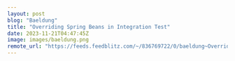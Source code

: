 ```yaml
---
layout: post
blog: "Baeldung"
title: "Overriding Spring Beans in Integration Test"
date: 2023-11-21T04:47:45Z
image: images/baeldung.png
remote_url: "https://feeds.feedblitz.com/~/836769722/0/baeldung~Overriding-Spring-Beans-in-Integration-Test"
---
```

